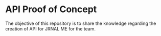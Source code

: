 # API Proof of Concept

The objective of this repository is to share the knowledge regarding the creation of API for JRNAL ME for the team.
